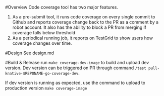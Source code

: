 #Overview
Code coverage tool has two major features.
1. As a pre-submit tool, it runs code coverage on every single commit to Github and reports coverage change back to the PR as a comment by a robot account. It also has the ability to block a PR from merging if coverage falls below threshold
2. As a periodical running job, it reports on TestGrid to show users how coverage changes over time.

#Design
See design.md

#Build & Release
run `make coverage-dev-image` to build and upload dev version. 
Dev version can be triggered on PR through command 
`/test pull-knative-$REPONAME-go-coverage-dev`.

If dev version is running as expected, 
use the command to upload to production version `make coverage-image`



